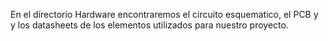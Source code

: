En el directorio Hardware encontraremos el circuito esquematico, el PCB y y los datasheets de los elementos utilizados para nuestro proyecto.
